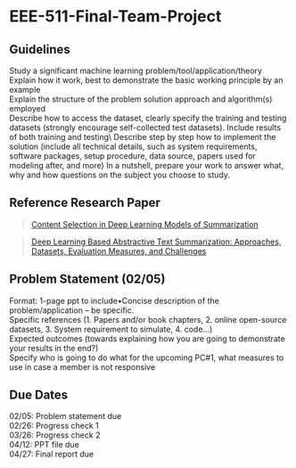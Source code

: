 # EEE-511-Final-Team-Project

## Guidelines 

Study a significant machine learning problem/tool/application/theory \
Explain how it work, best to demonstrate the basic working principle by an example\
Explain the structure of the problem solution approach and algorithm(s) employed\
Describe how to access the dataset, clearly specify the training and testing datasets (strongly encourage self-collected test datasets). Include results of both training and testing\ 
Describe step by step how to implement the solution (include all technical details, such as system requirements, software packages, setup procedure, data source, papers used for modeling after, and more) In a nutshell, prepare your work to answer what, why and how questions on the subject you choose to study. 

## Reference Research Paper 

> [Content Selection in Deep Learning Models of Summarization](https://arxiv.org/pdf/1810.12343v2.pdf)

> [Deep Learning Based Abstractive Text Summarization: Approaches, Datasets, Evaluation Measures, and Challenges](https://www.researchgate.net/publication/343836695_Deep_Learning_Based_Abstractive_Text_Summarization_Approaches_Datasets_Evaluation_Measures_and_Challenges)

## Problem Statement (02/05)

Format: 1-page ppt to include•Concise description of the problem/application – be specific.\
Specific references (1. Papers and/or book chapters, 2. online open-source datasets, 3. System requirement to simulate, 4. code...) \
Expected outcomes (towards explaining how you are going to demonstrate your results in the end?) \
Specify who is going to do what for the upcoming PC#1, what measures to use in case a member is not responsive


## Due Dates

02/05: Problem statement due\
02/26: Progress check 1\
03/26: Progress check 2\
04/12: PPT file due\
04/27: Final report due
